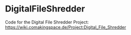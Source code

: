 # DigitalFileShredder
Code for the Digital File Shredder Project: https://wiki.comakingspace.de/Project:Digital_File_Shredder
